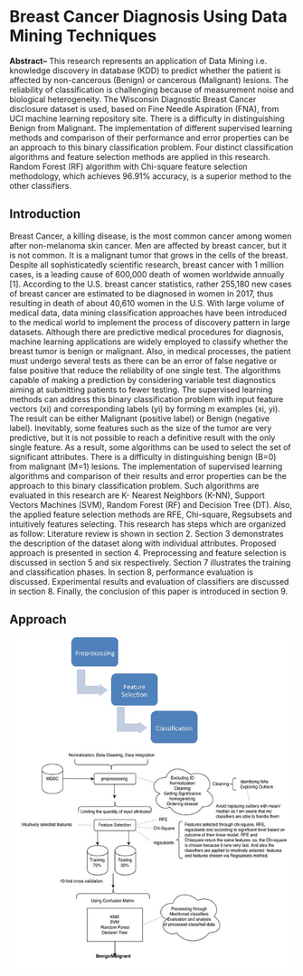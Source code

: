 
# Breast Cancer Diagnosis Using Data Mining Techniques

**Abstract–** This research represents an application of Data Mining i.e. knowledge discovery in database (KDD) to predict whether the patient is affected by non-cancerous (Benign) or cancerous (Malignant) lesions. The reliability of classification is challenging because of measurement noise and biological heterogeneity. The Wisconsin Diagnostic Breast Cancer disclosure dataset is used, based on Fine Needle Aspiration (FNA), from UCI machine learning repository site. There is a difficulty in distinguishing Benign from Malignant. The implementation of different supervised learning methods and comparison of their performance and error properties can be an approach to this binary classification problem. Four distinct classification algorithms and feature selection methods are applied in this research. Random Forest (RF) algorithm with Chi-square 
feature selection methodology, which achieves 96.91% accuracy, is a superior method to the other classifiers. 

## Introduction
 
Breast Cancer, a killing disease, is the most common cancer among women after non-melanoma skin cancer. Men are affected by breast cancer, but it is not common. It is a malignant tumor that grows in the cells of the breast. Despite all sophisticatedly scientific research, breast cancer with 1 million cases, is a leading cause of 600,000 death of women worldwide annually [1]. According to the U.S. breast cancer statistics, rather 255,180 new cases of breast cancer are estimated to be diagnosed in women in 2017, thus resulting in death of about 40,610 women in the U.S. With large volume of medical data, data mining classification approaches have been introduced to the medical world to implement the process of discovery pattern in large datasets. Although there are predictive medical procedures for diagnosis, machine learning applications are widely employed to classify whether the breast tumor is benign or malignant. Also, in medical processes, the patient must undergo several tests as there can be an error of false negative or false positive that reduce the reliability of one single test. The algorithms capable of making a prediction by considering variable test diagnostics aiming at submitting patients to fewer testing. The supervised learning methods can address this binary classification problem with input feature vectors (xi) and corresponding labels (yi) by forming m examples (xi, yi). The result can be either Malignant (positive label) or Benign (negative label). Inevitably, some features such as the size of the tumor are very predictive, but it is not possible to reach a definitive result with the only single feature. As a result, some algorithms can be used to select the set of significant attributes. There is a difficulty in distinguishing benign (B=0) from malignant (M=1) lesions. The implementation of supervised learning algorithms and comparison of their results and error properties can be the approach to this binary classification problem. Such algorithms are evaluated in this research are K- Nearest Neighbors (K-NN), Support Vectors Machines (SVM), Random Forest (RF) and Decision Tree (DT).  Also, the applied feature selection methods are RFE, Chi-square, Regsubsets and intuitively features selecting. This research has steps which are organized as follow: Literature review is  shown in section 2. Section 3 demonstrates the description of the dataset along with individual attributes. Proposed approach is presented in section 4. Preprocessing and feature selection is discussed in section 5 and six respectively. Section 7 illustrates the training and classification phases. In section 8, performance evaluation is discussed. Experimental results and evaluation of classifiers are discussed in section 8. Finally, the conclusion of this paper is introduced in section 9.  

## Approach
![Approach]( https://github.com/Sshariatie/BreastCancer.Diaganosis/blob/master/Figures/Approach.jpg "Apprach")
